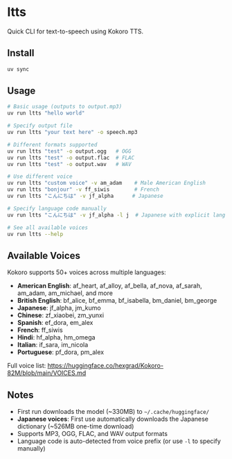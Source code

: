 # ltts

Quick CLI for text-to-speech using Kokoro TTS.

## Install

```bash
uv sync
```

## Usage

```bash
# Basic usage (outputs to output.mp3)
uv run ltts "hello world"

# Specify output file
uv run ltts "your text here" -o speech.mp3

# Different formats supported
uv run ltts "test" -o output.ogg   # OGG
uv run ltts "test" -o output.flac  # FLAC
uv run ltts "test" -o output.wav   # WAV

# Use different voice
uv run ltts "custom voice" -v am_adam    # Male American English
uv run ltts "bonjour" -v ff_siwis        # French
uv run ltts "こんにちは" -v jf_alpha      # Japanese

# Specify language code manually
uv run ltts "こんにちは" -v jf_alpha -l j  # Japanese with explicit lang code

# See all available voices
uv run ltts --help
```

## Available Voices

Kokoro supports 50+ voices across multiple languages:

- **American English**: af_heart, af_alloy, af_bella, af_nova, af_sarah, am_adam, am_michael, and more
- **British English**: bf_alice, bf_emma, bf_isabella, bm_daniel, bm_george
- **Japanese**: jf_alpha, jm_kumo
- **Chinese**: zf_xiaobei, zm_yunxi
- **Spanish**: ef_dora, em_alex
- **French**: ff_siwis
- **Hindi**: hf_alpha, hm_omega
- **Italian**: if_sara, im_nicola
- **Portuguese**: pf_dora, pm_alex

Full voice list: https://huggingface.co/hexgrad/Kokoro-82M/blob/main/VOICES.md

## Notes

- First run downloads the model (~330MB) to `~/.cache/huggingface/`
- **Japanese voices**: First use automatically downloads the Japanese dictionary (~526MB one-time download)
- Supports MP3, OGG, FLAC, and WAV output formats
- Language code is auto-detected from voice prefix (or use `-l` to specify manually)
